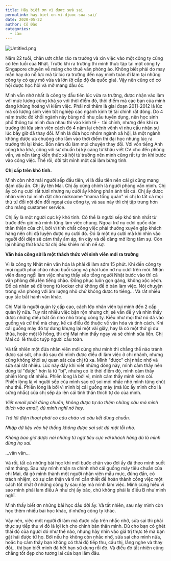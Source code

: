 ```yaml
---
title: Hãy biết ơn vì được sửa sai
permalink: hay-biet-on-vi-djuoc-sua-sai/
date: 2020-05-22
author: Cô Đào
categories:
  - Làm
---
```


![Untitled.png](/images/32b79824-9c45-4567-9eda-b3109ede31f4/Untitled.png)


Năm 22 tuổi, chân ướt chân ráo ra trường và xin việc vào một công ty cũng có tên tuổi của Nhật. Trước khi ra trường thì mình thực tập tại một công ty Singapore chuyên về mảng cho thuê văn phòng ảo. Không biết phải do may mắn hay do nỗ lực mà từ lúc ra trường đến nay mình toàn đi làm tại những công ty có quy mô vừa và lớn (ở cấp độ đa quốc gia). Vậy nên cũng có cơ hội được học hỏi và mở mang đầu óc.


Mình vẫn nhớ nhất là công ty đầu tiên lúc vừa ra trường, được nhận vào làm với mức lương cũng khá so với thời điểm đó, thời điểm mà các bạn của mình đang khủng hoảng vì kiếm việc. Phải nói thêm là giai đoạn 2011-2012 là lúc mà số lượng sinh viên tốt nghiệp các ngành kinh tế tài chính rất đông. Do 4 năm trước đó khối ngành này bùng nổ nhu cầu tuyển dụng, nên học sinh phổ thông tụi mình đua nhau thi vào kinh tế -  tài chính, nhưng đến khi ra trường thì lứa sinh viên cách đó 4 năm lại chênh vênh vì nhu cầu nhân sự lúc bấy giờ đã thay đổi. Mình là đứa học nhóm ngành xã hội, là một ngành không được ưa chuộng cho lắm vào thời điểm thi đại học nhưng lúc ra trường thì lại khác. Bốn năm đủ làm mọi chuyện thay đổi. Với vốn tiếng Anh cũng kha khá, cộng với sự chuẩn bị kỹ càng từ khâu viết CV cho đến phỏng vấn, và nền tảng kiến thức xã hội từ trường nên mình cũng rất tự tin khi bước vào công việc. Thế rồi, đời tát mình một cái làm bừng tỉnh.


**Chị cấp trên khó tính.**


Mình còn nhớ mãi người sếp đầu tiên, vì là đầu tiên nên cái gì cũng mang đậm dấu ấn. Chị ấy tên Mai. Chị ấy cũng chính là người phỏng vấn mình. Chị ấy có nụ cười rất tươi nhưng nụ cười ấy không phản ánh tất cả. Chị ấy được nhân viên tụi mình đặt cho nickname "mama tổng quản" vì chị lo tất cả mọi thứ từ đối nội đến đối ngoại của công ty, và sau này thì chị tập trung hơn cho mảng customer service.


Chị ấy là một người cực kỳ khó tính. Có thể là người sếp khó tính nhất từ trước đến giờ mà mình từng làm việc chung. Ngoại trừ nụ cười quốc dân thân thiện của chỉ, bởi vì tính chất công việc phải thường xuyên gặp khách hàng nên chị đã luyện được nụ cười đó. Đó là một nụ cười mà khi nhìn vào người đối diện sẽ cảm thấy ấm áp, tin cậy và dễ dàng mở lòng tâm sự. Còn lại những thứ khác từ chị đều khiến mình nể sợ.


**Văn hóa công sở là một thách thức với sinh viên mới ra trường**


Vì là công ty Nhật nên văn hóa là phải đi làm sớm 15 phút. Khi đến công ty mọi người phải chào nhau buổi sáng và phải luôn nở nụ cười trên môi. Nhân viên đang ngồi làm việc nhưng thấy sếp tổng người Nhật bước vào thì cả văn phòng đều lên tiếng chào. Đồng phục luôn gọn gàng, không xộc xệch. Đồ cá nhân sẽ để trong tủ locker chứ không để ở bàn làm việc. Nói chuyện trong văn phòng với âm lượng nhỏ chứ không được to tiếng... Và rất nhiều quy tắc bất hành văn khác.


Chị Mai là người quản lý cấp cao, cách lớp nhân viên tụi mình đến 2 cấp quản lý nữa. Tuy rất nhiều việc bận rộn nhưng chị sẽ vẫn để ý và nhìn thấy được những điều bất ổn nho nhỏ trong công ty. Kiểu như mọi thứ nó đã vào guồng và cứ thế mà chạy, kể cả điều đó thuộc về văn hóa và tính cách. Khi cái guồng máy đó tự dưng khựng lại một vài giây, hay là có một thứ gì dư thừa, hoặc một lỗ hổng, thì chị Mai nhìn thấy ngay và sẽ chỉnh sửa liền. Chị Mai có  lẽ thuộc tuýp người cầu toàn.


Và tất nhiên một đứa nhân viên mới cứng như mình thì chẳng thể nào tránh được sai sót, cho dù sau đó mình được điều đi làm việc ở chi nhánh, nhưng cũng không khỏi sự quan sát của chị từ xa. Mình "được" chị nhắc nhở và sửa sai rất nhiều. Lúc này đây khi viết những dòng này, mình cảm thấy nên dùng từ "được" hơn là từ "bị", nhưng có lẽ thời điểm đó, mình cảm thấy phiền lòng rất nhiều. Phiền lòng là bởi vì, mình cảm thấy mình kém cỏi. Phiền lòng là vì người sếp của mình sao cứ soi mói nhắc nhở mình từng chút như thế. Phiền lòng là bởi vì mình bị cái guồng máy (mà lúc ấy mình cho là cứng nhắc) của chị sếp áp lên cái tinh thần thích tự do của mình.


_Viết email phải đúng chuẩn, không được tự do thêm những câu mà mình thích vào email, dù mình nghĩ nó hay._


_Trả lời điện thoại phải có câu chào và câu kết đúng chuẩn._


_Nhập dữ liệu vào hệ thống không được sai sót dù một lỗi nhỏ._


_Không bao giờ được nói những từ ngữ tiêu cực với khách hàng dù là mình đúng họ sai._


...vân vân...


Và rồi, tất cả những bài học khi mới bước chân vào đời ấy đã theo mình suốt năm tháng. Sau này mình nhận ra chính nhờ cái guồng máy tiêu chuẩn của chị Mai, đã gò mình thành một người nhân viên mẫu mực, đúng đắn, có trách nhiệm, có sự cẩn thận và tỉ mỉ cần thiết để hoàn thành công việc một cách tốt nhất ở những công ty sau này mà mình làm việc. Mình cũng hiểu vì sao mình phải làm điều A như chị ấy bảo, chứ không phải là điều B như mình nghĩ.


Mình thấy biết ơn những bài học đầu đời ấy. Và tất nhiên, sau này mình còn học thêm nhiều bài học khác, ở những công ty khác.


Vậy nên, việc một người đi làm mà được cấp trên nhắc nhở, sửa sai thì phải thực sự tiếp thu vì đó là lợi ích cho chính bản thân mình. Dù cho bạn có ghét thái độ của người đó như thế nào, nhưng hãy nhìn vào giá trị thực tế mà bạn gặt hái được từ họ. Bởi nếu họ không còn nhắc nhở, sửa sai cho mình nữa, hoặc họ cảm thấy bạn không có thái độ tiếp thu, cầu thị, lắng nghe và thay đổi... thì bạn biết mình đã hết hạn sử dụng rồi đó. Và điều đó tất nhiên cũng chẳng tốt đẹp cho tương lai của bạn lắm đâu.


